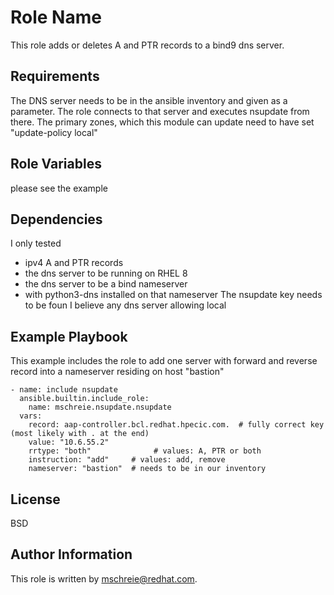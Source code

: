 Role Name
=========

This role adds or deletes A and PTR records to a bind9  dns server.

Requirements
------------

The DNS server needs to be in the ansible inventory and given as a parameter. 
The role connects to that server and executes nsupdate from there. The primary 
zones, which this module can update need to have set "update-policy local" 

Role Variables
--------------

please see the example

Dependencies
------------

I only tested 
 - ipv4 A and PTR records
 - the dns server to be running on RHEL 8
 - the dns server to be a bind nameserver
 - with python3-dns installed on that nameserver
The nsupdate key needs to be foun
I believe any dns server allowing local 

Example Playbook
----------------

This example includes the role to add one server with forward and reverse record
into a nameserver residing on host "bastion"

    - name: include nsupdate
      ansible.builtin.include_role: 
        name: mschreie.nsupdate.nsupdate
      vars:
        record: aap-controller.bcl.redhat.hpecic.com.  # fully correct key (most likely with . at the end)
        value: "10.6.55.2"
        rrtype: "both"              # values: A, PTR or both
        instruction: "add"     # values: add, remove
        nameserver: "bastion"  # needs to be in our inventory


License
-------

BSD

Author Information
------------------

This role is written by mschreie@redhat.com.
